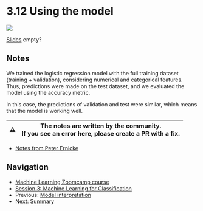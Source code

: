 # 3.12 Using the model

<a href="https://www.youtube.com/watch?v=Y-NGmnFpNuM&list=PL3MmuxUbc_hIhxl5Ji8t4O6lPAOpHaCLR"><img src="images/thumbnail-3-12.jpg"></a>

[Slides](https://www.slideshare.net/AlexeyGrigorev/ml-zoomcamp-3-machine-learning-for-classification) empty?

## Notes

We trained the logistic regression model with the full training dataset (training + validation), considering numerical and categorical features. Thus, predictions were made on the test dataset, and we evaluated the model using the accuracy metric. 

In this case, the predictions of validation and test were similar, which means that the model is working well.

|⚠️|The notes are written by the community.<br>If you see an error here, please create a PR with a fix.|
|---|:-:|

* [Notes from Peter Ernicke](https://knowmledge.com/2023/10/01/ml-zoomcamp-2023-machine-learning-for-classification-part-12/)

## Navigation

* [Machine Learning Zoomcamp course](../)
* [Session 3: Machine Learning for Classification](./)
* Previous: [Model interpretation](11-log-reg-interpretation.md)
* Next: [Summary](13-summary.md)
